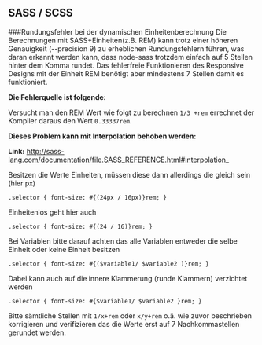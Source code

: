 ## SASS / SCSS

###Rundungsfehler bei der dynamischen Einheitenberechnung
Die Berechnungen mit SASS+Einheiten(z.B. REM) kann trotz einer höheren Genauigkeit (--precision 9) zu erheblichen Rundungsfehlern führen, was daran erkannt werden kann, dass node-sass trotzdem einfach auf 5 Stellen hinter dem Komma rundet. Das fehlerfreie Funktionieren des Responsive Designs mit der Einheit REM benötigt aber mindestens 7 Stellen damit es funktioniert.

**Die Fehlerquelle ist folgende:**

Versucht man den REM Wert wie folgt zu berechnen `1/3 +rem` errechnet der Kompiler daraus den Wert `0.33337rem`.

**Dieses Problem kann mit Interpolation behoben werden:**

**Link:** http://sass-lang.com/documentation/file.SASS_REFERENCE.html#interpolation_

Besitzen die Werte Einheiten, müssen diese dann allerdings die gleich sein (hier px)

`.selector { font-size: #{(24px / 16px)}rem; }`

Einheitenlos geht hier auch

`.selector { font-size: #{(24 / 16)}rem; }`

Bei Variablen bitte darauf achten das alle Variablen entweder die selbe Einheit oder keine Einheit besitzen

`.selector { font-size: #{($variable1/ $variable2 )}rem; }`

Dabei kann auch auf die innere Klammerung (runde Klammern) verzichtet werden

`.selector { font-size: #{$variable1/ $variable2 }rem; }`

Bitte sämtliche Stellen mit `1/x+rem` oder `x/y+rem` o.ä. wie zuvor beschrieben korrigieren und verifizieren das die Werte erst auf 7 Nachkommastellen gerundet werden.